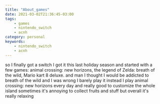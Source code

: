 ```yaml
---
title: "About_games"
date: 2021-03-02T21:36:45-03:00
tags:
    - games
    - nintendo_switch
    - acnh
category: personal
keywords:
    - nintendo_switch
    - acnh
---
```

so I finally got a switch I got it this last holiday season and started with a few games: animal crossing: new horizons, the legend of Zelda: breath of the wild, 
Mario kart 8 deluxe.  and man I thought I would be addicted to breath of the wild 
and I was wrong I barely play it instead I play animal crossing: new horizons every day 
and really good to customize the whole island sometimes it's annoying to collect fruits and stuff but overall it's really relaxing
